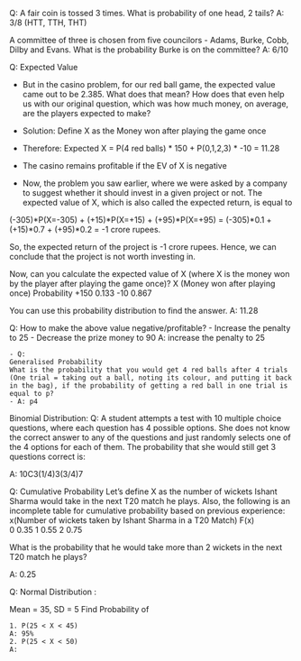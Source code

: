 Q: A fair coin is tossed 3 times. What is probability of one head, 2 tails?
A: 3/8 (HTT, TTH, THT)

A committee of three is chosen from five councilors - Adams, Burke, Cobb, Dilby and Evans.
What is the probability Burke is on the committee?
A: 6/10

Q: 
Expected Value
- But in the casino problem, for our red ball game, the expected value came out to be 2.385. What does that mean? How does that even help us with our original question, which was how much money, on average, are the players expected to make?
- Solution: Define X as the Money won after playing the game once
- Therefore: Expected X = P(4 red balls) * 150 + P(0,1,2,3) * -10 = 11.28
- The casino remains profitable if the EV of X is negative

- Now, the problem you saw earlier, where we were asked by a company to suggest whether it should invest in a given project or not.
The expected value of X, which is also called the expected return, is equal to
 
(-305)*P(X=-305) + (+15)*P(X=+15) + (+95)*P(X=+95) = (-305)*0.1 + (+15)*0.7 + (+95)*0.2 = -1 crore rupees.
 
So, the expected return of the project is -1 crore rupees. Hence, we can conclude that the project is not worth investing in.

Now, can you calculate the expected value of X (where X is the money won by the player after playing the game once)?
X (Money won after playing once)	Probability
+150	0.133
-10	0.867
 
You can use this probability distribution to find the answer.
A: 11.28

Q: How to make the above value negative/profitable?
    - Increase the penalty to 25
    - Decrease the prize money to 90
A: increase the penalty to 25


    - Q: 
    Generalised Probability
    What is the probability that you would get 4 red balls after 4 trials (One trial = taking out a ball, noting its colour, and putting it back in the bag), if the probability of getting a red ball in one trial is equal to p?
    - A: p4
    
    
Binomial Distribution:
Q: A student attempts a test with 10 multiple choice questions, where each question has 4 possible options. She does not know the correct answer to any of the questions and just randomly selects one of the 4 options for each of them. The probability that she would still get 3 questions correct is:

A: 10C3(1/4)3(3/4)7


Q:
Cumulative Probability
Let’s define X as the number of wickets Ishant Sharma would take in the next T20 match he plays. Also, the following is an incomplete table for cumulative probability based on previous experience:
x(Number of wickets taken by Ishant Sharma in a T20 Match)	  F(x)  
0	0.35
1	0.55
2	0.75
 
What is the probability that he would take more than 2 wickets in the next  T20 match he plays?

A: 0.25


Q: Normal Distribution :

Mean = 35, SD = 5
Find Probability of

    1. P(25 < X < 45)
    A: 95%
    2. P(25 < X < 50)
    A: 
    

    
    
    

